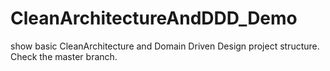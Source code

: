 # CleanArchitectureAndDDD_Demo
show basic CleanArchitecture and Domain Driven Design project structure.
Check the master branch.
